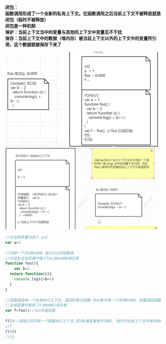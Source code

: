**闭包：**<br />**函数调用形成了一个全新的私有上下文。在函数调用之后当前上下文不被释放就是闭包（临时不被释放）**<br />**闭包是一种机制**<br />**保护：当前上下文当中的变量与其他的上下文中变量互不干扰**<br />**保存：当前上下文中的数据（堆内存）被当前上下文以外的上下文中的变量所引用，这个数据就被保存下来了**

![image.png](./assets/1647230668849-988f9258-a883-4d20-ac41-6ad65074e998.png)
![image.png](./assets/1647230742338-a7b580f4-cc2e-455e-a912-67343538e86b.png)

```javascript
//在全局变量中放入 a=1
var a=1

//开辟一个空间0x000 放入foo的函数体
//并且在全局变量中放入foo与0x000相关联
function foo(){
	var b=2
  return function(c){
  	console.log(c+b++)
  }
}

//函数调用有一个私有执行上下文，返回的值为函数 所以新开辟一个空间0x001 放置返回函数的函数体，并return这个地址
//全局变量中就有了f与0x001相关联
var f=foo()//foo的返回值 

f(5)//调用之后开辟一个函数执行上下文 其中b被变量提升至AO  执行时在此上下文中未找到b 所以找到上级作用域 foo的b进行调用 并改变了b的值
//7
f(10)
//13
```
